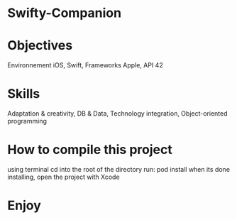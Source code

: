 # Swifty-Companion

# Objectives
Environnement iOS,
Swift, 
Frameworks Apple,
API 42 

# Skills
Adaptation & creativity,
DB & Data,
Technology integration,
Object-oriented programming 

# How to compile this project
using terminal cd into the root of the directory
run: pod install
when its done installing, open the project with Xcode
# Enjoy
